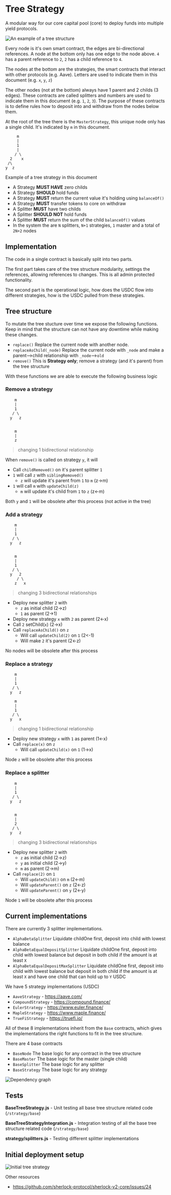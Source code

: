 # Tree Strategy

A modular way for our core capital pool (core) to deploy funds into multiple yield protocols.

![An example of a tree structure](https://cdn.programiz.com/sites/tutorial2program/files/nodes-edges_0.png)

Every node is it's own smart contract, the edges are bi-directional references. A node at the bottom only has one edge to the node above. `4` has a parent reference to `2`, `2` has a child reference to `4`.

The nodes at the bottom are the strategies, the smart contracts that interact with other protocols (e.g. Aave). Letters are used to indicate them in this document (e.g. `x`, `y`, `z`)

The other nodes (not at the bottom) always have 1 parent and 2 childs (3 edges). These contracts are called splitters and numbers are used to indicate them in this document (e.g. `1`, `2`, `3`). The purpose of these contracts is to define rules how to deposit into and withdraw from the nodes below them.

At the root of the tree there is the `MasterStrategy`, this unique node only has a single child. It's indicated by `m` in this document.

```
     m
     |
     1
     |
    / \
  2    x
 /\
y  z
```

Example of a tree strategy in this document

- A Strategy **MUST HAVE** zero childs
- A Strategy **SHOULD** hold funds
- A Strategy **MUST** return the current value it's holding using `balanceOf()`
- A Strategy **MUST** transfer tokens to core on withdraw
- A Splitter **MUST** have two childs
- A Splitter **SHOULD NOT** hold funds
- A Splitter **MUST** return the sum of the child `balanceOf()` values
- In the system the are `N` splitters, `N+1` strategies, `1` master and a total of `2N+2` nodes

## Implementation

The code in a single contract is basically split into two parts.

The first part takes care of the tree structure modularity, settings the references, allowing references to changes. This is all admin protected functionality.

The second part is the operational logic, how does the USDC flow into different strategies, how is the USDC pulled from these strategies.

## Tree structure

To mutate the tree stucture over time we expose the following functions. Keep in mind that the structure can not have any downtime while making these changes.

- `replace()` Replace the current node with another node.
- `replaceAsChild(_node)` Replace the current node with `_node` and make a parent-->child relationship with `_node`-->`old`
- `remove()` This is **Strategy only**; remove a strategy (and it's parent) from the tree structure

With these functions we are able to execute the following business logic

### Remove a strategy

```
    m
    |
    1
   / \
  y   z


    m
    |
    z
```

> changing 1 bidirectional relationship

When `remove()` is called on strategy `y`, it will

- Call `childRemoved()` on it's parent splitter `1`
- `1` will call `z` with `siblingRemoved()`
  - `z` will update it's parent from `1` to `m` (z->m)
- `1` will call `m` with `updateChild(z)`
  - `m` will update it's child from `1` to `z` (z<-m)

Both `y` and `1` will be obsolete after this process (not active in the tree)

### Add a strategy

```
    m
    |
    1
   / \
  y   z


    m
    |
    1
   / \
  y   2
     / \
    z   x
```

> changing 3 bidirectional relationships

- Deploy new splitter `2` with
  - `z` as initial child (2->z)
  - `1` as parent (2->1)
- Deploy new strategy `x` with `2` as parent (2<-x)
- Call `2` setChild(`x`) (2->x)
- Call `replaceAsChild()` on `z`
  - Will call `updateChild(2)` on `1` (2<-1)
  - Will make `2` it's parent (2<-z)

No nodes will be obsolete after this process

### Replace a strategy

```
    m
    |
    1
   / \
  y   z

    m
    |
    1
   / \
  y   x
```

> changing 1 bidirectional relationship

- Deploy new strategy `x` with `1` as parent (1<-x)
- Call `replace(x)` on `z`
  - Will call `updateChild(x)` on `1` (1->x)

Node `z` will be obsolete after this process

### Replace a splitter

```
    m
    |
    1
   / \
  y   z


    m
    |
    2
   / \
  y   z
```

> changing 3 bidirectional relationships

- Deploy new splitter `2` with
  - `z` as initial child (2->z)
  - `y` as initial child (2->y)
  - `m` as parent (2->m)
- Call `replace(2)` on `1`
  - Will `updateChild()` on `m` (2<-m)
  - Will `updateParent()` on `z` (2<-z)
  - Will `updateParent()` on `y` (2<-y)

Node `1` will be obsolete after this process

## Current implementations

There are currently 3 splitter implementations.

- `AlphaBetaSplitter` Liquidate childOne first, deposit into child with lowest balance
- `AlphaBetaEqualDepositSplitter` Liquidate childOne first, deposit into
  child with lowest balance but deposit in both child if the amount is at least `X`
- `AlphaBetaEqualDepositMaxSplitter` Liquidate childOne first, deposit into child with lowest balance but deposit in both child if the amount is at least `X` and have one child that can hold up to `Y` USDC

We have 5 strategy implementations (USDC)

- `AaveStrategy` - https://aave.com/
- `CompoundStrategy` - https://compound.finance/
- `EulerStrategy` - https://www.euler.finance/
- `MapleStrategy` - https://www.maple.finance/
- `TrueFiStrategy` - https://truefi.io/

All of these 8 implementations inherit from the `Base` contracts, which gives the implementations the right functions to fit in the tree structure.

There are 4 base contracts

- `BaseNode` The base logic for any contract in the tree structure
- `BaseMaster` The base logic for the master (single child)
- `BaseSplitter` The base logic for any splitter
- `BaseStrategy` The base logic for any strategy

![Dependency graph](https://i.imgur.com/MHlbMXR.png)

## Tests

**BaseTreeStrategy.js** - Unit testing all base tree structure related code (`/strategy/base`)

**BaseTreeStrategyIntegration.js** - Integration testing of all the base tree structure related code (`/strategy/base`)

**strategy/splitters.js** - Testing different splitter implementations

## Initial deployment setup

![Initial tree strategy](https://i.imgur.com/U7Pcrzv.png)

Other resources

- https://github.com/sherlock-protocol/sherlock-v2-core/issues/24
